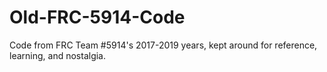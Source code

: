 # Old-FRC-5914-Code
Code from FRC Team #5914's 2017-2019 years, kept around for reference, learning, and nostalgia.
